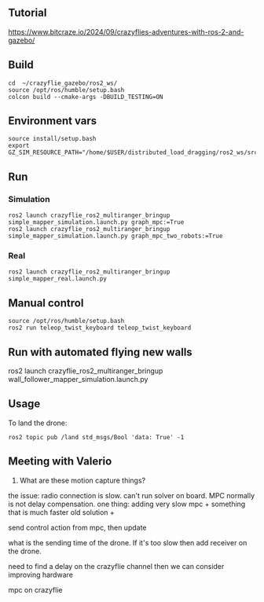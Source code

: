 ## Tutorial

https://www.bitcraze.io/2024/09/crazyflies-adventures-with-ros-2-and-gazebo/ 

## Build

```
cd  ~/crazyflie_gazebo/ros2_ws/
source /opt/ros/humble/setup.bash
colcon build --cmake-args -DBUILD_TESTING=ON
```


## Environment vars

```
source install/setup.bash
export GZ_SIM_RESOURCE_PATH="/home/$USER/distributed_load_dragging/ros2_ws/src/ros_gz_crazyflie/ros_gz_crazyflie_gazebo/models/"
```


## Run

### Simulation
```
ros2 launch crazyflie_ros2_multiranger_bringup simple_mapper_simulation.launch.py graph_mpc:=True
ros2 launch crazyflie_ros2_multiranger_bringup simple_mapper_simulation.launch.py graph_mpc_two_robots:=True
```

### Real
```
ros2 launch crazyflie_ros2_multiranger_bringup simple_mapper_real.launch.py
```


## Manual control

```
source /opt/ros/humble/setup.bash
ros2 run teleop_twist_keyboard teleop_twist_keyboard
```


## Run with automated flying new walls

ros2 launch crazyflie_ros2_multiranger_bringup wall_follower_mapper_simulation.launch.py


## Usage

To land the drone:

```
ros2 topic pub /land std_msgs/Bool 'data: True' -1
```


## Meeting with Valerio

1. What are these motion capture things? 

the issue: radio connection is slow. can't run solver on board. MPC normally is not delay compensation. one thing: adding very slow mpc + something that is much faster old solution + 

send control action from mpc, then update 

what is the sending time of the drone. If it's too slow then add receiver on the drone. 

need to find a delay on the crazyflie channel then we can consider improving hardware 

mpc on crazyflie 

